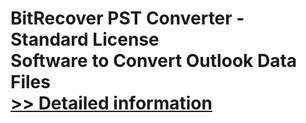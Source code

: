# BitRecover PST Converter - Standard License<br />Software to Convert Outlook Data Files<br />[>> Detailed information](https://secure.shareit.com/shareit/product.html?productid=300898387&affiliateid=200057808)
